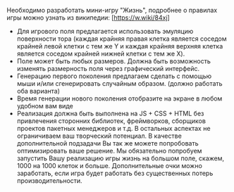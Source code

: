 Необходимо разработать мини-игру "Жизнь", подробнее о правилах игры можно узнать из википедии: [https://w.wiki/84xj]
- Для игрового поля предлагается использовать эмуляцию поверхности тора (каждая крайняя правая клетка является соседом крайней левой клетки с тем же Y и каждая крайняя верхняя клетка является соседом крайней нижней клетки с тем же X).
- Поле может быть любых размеров. Должна быть возможность изменять размерность поля через графический интерфейс.
- Генерацию первого поколения предлагаем сделать с помощью мыши и/или сгенерировать случайным образом. (должно работать оба варианта)
- Время генерации нового поколения отобразите на экране в любом удобном вам виде
- Реализация должна быть выполнена на JS + CSS + HTML без привлечения сторонних библиотек, фреймворков, сборщиков проектов пакетных менеджеров и т.д.
В остальных аспектах не ограничиваем ваш творческий потенциал.
В качестве дополнительной подзадачи Вы так же можете попробовать оптимизировать ваше решение.
Мы обязательно попробуем запустить Вашу реализацию игры жизнь на большом поле, скажем, 1000 на 1000 клеток и больше.
Дополнительные очки можно заработать, если игра будет работать без существенных потерь производительности.
